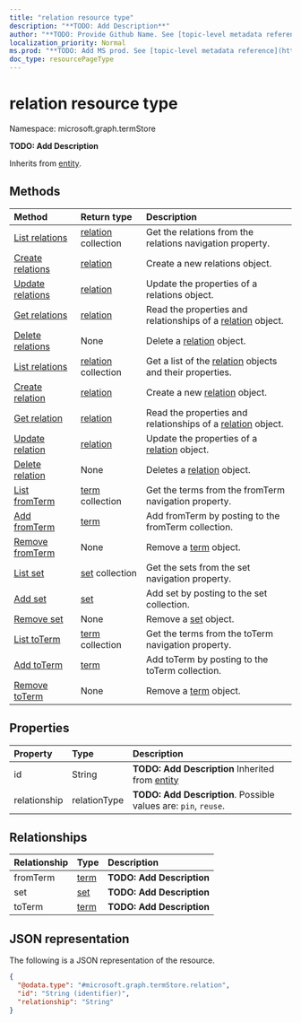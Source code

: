 ```yaml
---
title: "relation resource type"
description: "**TODO: Add Description**"
author: "**TODO: Provide Github Name. See [topic-level metadata reference](https://msgo.azurewebsites.net/add/document/guidelines/metadata.html#topic-level-metadata)**"
localization_priority: Normal
ms.prod: "**TODO: Add MS prod. See [topic-level metadata reference](https://msgo.azurewebsites.net/add/document/guidelines/metadata.html#topic-level-metadata)**"
doc_type: resourcePageType
---
```


# relation resource type

Namespace: microsoft.graph.termStore

**TODO: Add Description**


Inherits from [entity](../resources/entity.md).

## Methods
|Method|Return type|Description|
|:---|:---|:---|
|[List relations](../api/termstore-set-list-relations.md)|[relation](../resources/termstore-relation.md) collection|Get the relations from the relations navigation property.|
|[Create relations](../api/termstore-set-post-relations.md)|[relation](../resources/termstore-relation.md)|Create a new relations object.|
|[Update relations](../api/termstore-set-update-relations.md)|[relation](../resources/termstore-relation.md)|Update the properties of a relations object.|
|[Get relations](../api/termstore-set-get-relation.md)|[relation](../resources/termstore-relation.md)|Read the properties and relationships of a [relation](../resources/relation.md) object.|
|[Delete relations](../api/termstore-set-delete-relations.md)|None|Delete a [relation](../resources/termstore-relation.md) object.|
|[List relations](../api/relation-list.md)|[relation](../resources/termstore-relation.md) collection|Get a list of the [relation](../resources/relation.md) objects and their properties.|
|[Create relation](../api/termstore-relation-create.md)|[relation](../resources/termstore-relation.md)|Create a new [relation](../resources/termstore-relation.md) object.|
|[Get relation](../api/termstore-relation-get.md)|[relation](../resources/termstore-relation.md)|Read the properties and relationships of a [relation](../resources/termstore-relation.md) object.|
|[Update relation](../api/termstore-relation-update.md)|[relation](../resources/termstore-relation.md)|Update the properties of a [relation](../resources/termstore-relation.md) object.|
|[Delete relation](../api/termstore-relation-delete.md)|None|Deletes a [relation](../resources/termstore-relation.md) object.|
|[List fromTerm](../api/termstore-relation-list-fromterm.md)|[term](../resources/termstore-term.md) collection|Get the terms from the fromTerm navigation property.|
|[Add fromTerm](../api/termstore-relation-post-fromterm.md)|[term](../resources/termstore-term.md)|Add fromTerm by posting to the fromTerm collection.|
|[Remove fromTerm](../api/termstore-relation-delete-fromterm.md)|None|Remove a [term](../resources/termstore-term.md) object.|
|[List set](../api/termstore-relation-list-set.md)|[set](../resources/termstore-set.md) collection|Get the sets from the set navigation property.|
|[Add set](../api/termstore-relation-post-set.md)|[set](../resources/termstore-set.md)|Add set by posting to the set collection.|
|[Remove set](../api/termstore-relation-delete-set.md)|None|Remove a [set](../resources/termstore-set.md) object.|
|[List toTerm](../api/termstore-relation-list-toterm.md)|[term](../resources/termstore-term.md) collection|Get the terms from the toTerm navigation property.|
|[Add toTerm](../api/termstore-relation-post-toterm.md)|[term](../resources/termstore-term.md)|Add toTerm by posting to the toTerm collection.|
|[Remove toTerm](../api/termstore-relation-delete-toterm.md)|None|Remove a [term](../resources/termstore-term.md) object.|

## Properties
|Property|Type|Description|
|:---|:---|:---|
|id|String|**TODO: Add Description** Inherited from [entity](../resources/termstore-entity.md)|
|relationship|relationType|**TODO: Add Description**. Possible values are: `pin`, `reuse`.|

## Relationships
|Relationship|Type|Description|
|:---|:---|:---|
|fromTerm|[term](../resources/termstore-term.md)|**TODO: Add Description**|
|set|[set](../resources/termstore-set.md)|**TODO: Add Description**|
|toTerm|[term](../resources/termstore-term.md)|**TODO: Add Description**|

## JSON representation
The following is a JSON representation of the resource.
<!-- {
  "blockType": "resource",
  "keyProperty": "id",
  "@odata.type": "microsoft.graph.termStore.relation",
  "baseType": "microsoft.graph.entity",
  "openType": false
}
-->
``` json
{
  "@odata.type": "#microsoft.graph.termStore.relation",
  "id": "String (identifier)",
  "relationship": "String"
}
```

